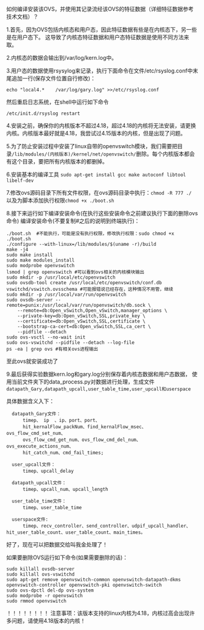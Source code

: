 如何编译安装该OVS，并使用其记录流经该OVS的特征数据（详细特征数据参考技术文档）？

1.首先，因为OVS包括内核态和用户态，因此特征数据有些是在内核态下，另一些是在用户态下。
这导致了内核态特征数据和用户态特征数据是使用不同方法来取。

2.内核态的数据会输出到/var/log/kern.log中。

3.用户态的数据使用rsysylog来记录，执行下面命令在文件/etc/rsyslog.conf中末尾追加一行(保存文件位置自行修改)：
```
echo "local4.*    /var/log/gary.log" >>/etc/rsyslog.conf
```

然后重启日志系统，在shell中运行如下命令
```
/etc/init.d/rsyslog restart 
```
4.安装之前，确保你的内核版本不超过4.18，超过4.18的内核将无法安装，请更换内核。内核版本最好就是4.18，我尝试过4.15版本的内核，但是出现了问题。

5.为了防止安装过程中安装了linux自带的openvswitch模块，我们需要把目录`/lib/modules/(内核版本)/kernel/net/openvswitch/`删除。每个内核版本都会有这个目录，要把所有内核版本的都删掉。

6.安装基本的编译工具 `sudo apt-get install gcc make autoconf libtool  libelf-dev`

7.修改ovs源码目录下所有文件权限，在ovs源码目录中执行：`chmod -R 777 ./` 以及为脚本添加执行权限`chmod +x ./boot.sh`

8.接下来运行如下编译安装命令(在执行这些安装命令之前建议执行下面的删除ovs命令)
编译安装命令(不要复制#之后的说明到终端执行)：
```
./boot.sh  #不能执行，可能是没有执行权限，修改执行权限：sudo chmod +x ./boot.sh
./configure --with-linux=/lib/modules/$(uname -r)/build
make -j4
sudo make install
sudo make modules_install
sudo modprobe openvswitch
lsmod | grep openvswitch #可以看到ovs相关的内核模块输出
sudo mkdir -p /usr/local/etc/openvswitch
sudo ovsdb-tool create /usr/local/etc/openvswitch/conf.db vswitchd/vswitch.ovsschema #可能报错说已经存在，这种情况不用管，继续
sudo mkdir -p /usr/local/var/run/openvswitch
sudo ovsdb-server --remote=punix:/usr/local/var/run/openvswitch/db.sock \
    --remote=db:Open_vSwitch,Open_vSwitch,manager_options \
    --private-key=db:Open_vSwitch,SSL,private_key \
    --certificate=db:Open_vSwitch,SSL,certificate \
    --bootstrap-ca-cert=db:Open_vSwitch,SSL,ca_cert \
    --pidfile --detach
sudo ovs-vsctl --no-wait init
sudo ovs-vswitchd --pidfile --detach --log-file
ps -ea | grep ovs #有相关ovs进程输出
```
至此ovs就安装成功了



9.最后获得实验数据kern.log和gary.log分别保存着内核态数据和用户态数据，
  使用当前文件夹下的data_process.py对数据进行处理，生成文件
  ```datapath_Gary,datapath_upcall,user_table_time,user_upcall和userspace```

  具体数据含义入下：
  ```
	datapath_Gary文件：
		timep、 ip  、ip、port、port、 
		hit_kernalFlow_packNum、find_kernalFlow_msec、ovs_flow_cmd_set_num、
		ovs_flow_cmd_get_num、ovs_flow_cmd_del_num、ovs_execute_actions_num、
		hit_catch_num、cmd_fail_times;
			
	user_upcall文件：
		timep、upcall_delay
			
	datapath_upcall文件：
		timep、upcall_num、upcall_length

	user_table_time文件：
		timep、user_table_time
			
	userspace文件:
		timep、recv_controller、send_controller、udpif_upcall_handler、hit_user_table_count、user_table_count、main_times。
```


  好了，现在可以把数据交给叫我金处理了！






如果要删除OVS运行如下命令(如果需要删除的话)：
```
sudo killall ovsdb-server
sudo killall ovs-vswitchd
sudo apt-get remove openvswitch-common openvswitch-datapath-dkms openvswitch-controller openvswitch-pki openvswitch-switch
sudo ovs-dpctl del-dp ovs-system
sudo modprobe -r openvswitch 
sudo rmmod openvswitch
```

！！！！！！！！
注意事项：该版本支持的linux内核为4.18，内核过高会出现许多问题，请使用4.18版本的内核！
